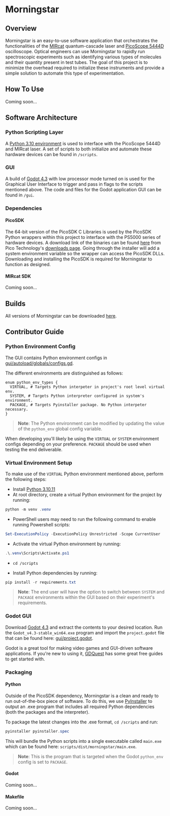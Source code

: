 # Morningstar

## Overview
Morningstar is an easy-to-use software application that orchestrates the functionalities of the [MIRcat](https://www.daylightsolutions.com/products/mircat/) quantum-cascade laser and [PicoScope 5444D](https://www.picotech.com/oscilloscope/5000/flexible-resolution-oscilloscope?kit=5444D) oscilloscope. Optical engineers can use Morningstar to rapidly run spectroscopic experiments such as identifying various types of molecules and their quantity present in test tubes. The goal of this project is to minimize the overhead required to initialize these instruments and provide a simple solution to automate this type of experimentation.

## How To Use
Coming soon...

## Software Architecture
### Python Scripting Layer
A [Python 3.10 environment](https://www.python.org/downloads/release/python-31011/) is used to interface with the PicoScope 5444D and MIRcat laser. A set of scripts to both initialize and automate these hardware devices can be found in ``/scripts``.

### GUI
A build of [Godot 4.3](https://godotengine.org/releases/4.3/) with low processor mode turned on is used for the Graphical User Interface to trigger and pass in flags to the scripts mentioned above. The code and files for the Godot application GUI can be found in ``/gui``.

### Dependencies

#### PicoSDK
The 64-bit version of the PicoSDK C Libraries is used by the PicoSDK Python wrappers within this project to interface with the PS5000 series of hardware devices. A download link of the binaries can be found [here](https://www.picotech.com/downloads/_lightbox/pico-software-development-kit-64bit) from Pico Technology's [downloads page](https://www.picotech.com/downloads). Going through the installer will add a system environment variable so the wrapper can access the PicoSDK DLLs. Downloading and installing the PicoSDK is required for Morningstar to function as designed.

#### MIRcat SDK
Coming soon...

## Builds
All versions of Morningstar can be downloaded [here](https://github.com/jjwall/morningstar/tags).

## Contributor Guide

### Python Environment Config
The GUI contains Python environment configs in [gui/autoload/globals/configs.gd](gui/autoload/globals/configs.gd).

The different environments are distinguished as follows:

```gdscript
enum python_env_types {
  VIRTUAL, # Targets Python interpeter in project's root level virtual env.
  SYSTEM, # Targets Python interpreter configured in system's environment.
  PACKAGE, # Targets Pyinstaller package. No Python interpeter necessary.
}
```

> <b>Note</b>: The Python environment can be modified by updating the value of the ``python_env`` global config variable.

When developing you'll likely be using the ``VIRTUAL`` or ``SYSTEM`` environment configs depending on your preference. ``PACKAGE`` should be used when testing the end deliverable.

### Virtual Environment Setup

To make use of the ``VIRTUAL`` Python environment mentioned above, perform the following steps:
* Install [Python 3.10.11](https://www.python.org/downloads/release/python-31011/)
* At root directory, create a virtual Python environment for the project by running:

```powershell
python -m venv .venv
```

* PowerShell users may need to run the following command to enable running Powershell scripts:

```powershell
Set-ExecutionPolicy -ExecutionPolicy Unrestricted -Scope CurrentUser
```

* Activate the virtual Python environment by running:

```powershell
.\.venv\Scripts\Activate.ps1
```

* ``cd /scripts``

* Install Python dependencies by running:

```powershell
pip install -r requirements.txt
```

> <b>Note</b>: The end user will have the option to switch between ``SYSTEM`` and ``PACKAGE`` environments within the GUI based on their experiment's requirements.

### Godot GUI
Download [Godot 4.3](https://godotengine.org/releases/4.3/) and extract the contents to your desired location. Run the ``Godot_v4.3-stable_win64.exe`` program and import the ``project.godot`` file that can be found here: [gui/project.godot](gui/project.godot).

Godot is a great tool for making video games and GUI-driven software applications. If you're new to using it, [GDQuest](https://www.gdquest.com/) has some great free guides to get started with.

### Packaging
#### Python
Outside of the PicoSDK dependency, Morningstar is a clean and ready to run out-of-the-box piece of software. To do this, we use [PyInstaller](https://pyinstaller.org/en/stable/) to output an .exe program that includes all required Python dependencies (both the packages and the interpreter).

To package the latest changes into the .exe format, ``cd /scripts`` and run:

```powershell
pyinstaller pyinstaller.spec
```

This will bundle the Python scripts into a single executable called ``main.exe`` which can be found here: ``scripts/dist/morningstar/main.exe``.

> <b>Note</b>: This is the program that is targeted when the Godot ``python_env`` config is set to ``PACKAGE``.


#### Godot
Coming soon...

#### Makefile
Coming soon...